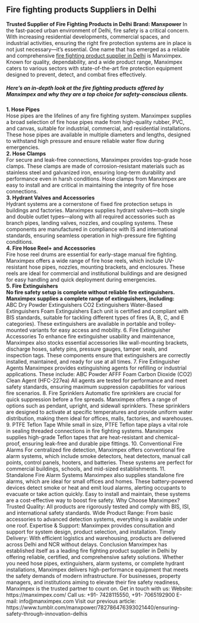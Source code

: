  <h2>Fire fighting products Suppliers in Delhi</h2>
 <b>Trusted Supplier of Fire Fighting Products in Delhi</b>
<b>Brand: Manxpower</b>
In the fast-paced urban environment of Delhi, fire safety is a critical concern. With increasing residential developments, commercial spaces, and industrial activities, ensuring the right fire protection systems are in place is not just necessary—it’s essential. One name that has emerged as a reliable and comprehensive <a href="https://manximpex.com/" title="fire fighting products suppliers in Delhi" alt"fire fighting products suppliers in Delhi" >fire fighting product supplier in Delhi</a> is Manximpex. Known for quality, dependability, and a wide product range, Manximpex caters to various sectors with state-of-the-art fire protection equipment designed to prevent, detect, and combat fires effectively.<br>
<h5>Here’s an in-depth look at the fire fighting products offered by Manximpex and why they are a top choice for safety-conscious clients.</h5>
<b>1. Hose Pipes</b><br>
Hose pipes are the lifelines of any fire fighting system. Manximpex supplies a broad selection of fire hose pipes made from high-quality rubber, PVC, and canvas, suitable for industrial, commercial, and residential installations. These hose pipes are available in multiple diameters and lengths, designed to withstand high pressure and ensure reliable water flow during emergencies.<br>
<b>2. Hose Clamps</b><br>
For secure and leak-free connections, Manximpex provides top-grade hose clamps. These clamps are made of corrosion-resistant materials such as stainless steel and galvanized iron, ensuring long-term durability and performance even in harsh conditions. Hose clamps from Manximpex are easy to install and are critical in maintaining the integrity of fire hose connections.<br>
<b>3. Hydrant Valves and Accessories</b><br>
Hydrant systems are a cornerstone of fixed fire protection setups in buildings and factories. Manximpex supplies hydrant valves—both single and double outlet types—along with all required accessories such as branch pipes, landing valves, nozzles, and coupling systems. These components are manufactured in compliance with IS and international standards, ensuring seamless operation in high-pressure fire fighting conditions.<br>
<b>4. Fire Hose Reel+ and Accessories</b><br>
Fire hose reel drums are essential for early-stage manual fire fighting. Manximpex offers a wide range of fire hose reels, which include UV-resistant hose pipes, nozzles, mounting brackets, and enclosures. These reels are ideal for commercial and institutional buildings and are designed for easy handling and quick deployment during emergencies.<br>
<b>5. Fire Extinguishers</b><br>
<b>
No fire safety setup is complete without reliable fire extinguishers. Manximpex supplies a complete range of extinguishers, including:</b><br>
ABC Dry Powder Extinguishers
CO2 Extinguishers
Water-Based Extinguishers
Foam Extinguishers
Each unit is certified and compliant with BIS standards, suitable for tackling different types of fires (A, B, C, and E categories). These extinguishers are available in portable and trolley-mounted variants for easy access and mobility.
6. Fire Extinguisher Accessories
To enhance fire extinguisher usability and maintenance, Manximpex also stocks essential accessories like wall-mounting brackets, discharge hoses, safety pins, pressure gauges, tamper seals, and inspection tags. These components ensure that extinguishers are correctly installed, maintained, and ready for use at all times.
7. Fire Extinguisher Agents
Manximpex provides extinguishing agents for refilling or industrial applications. These include:
ABC Powder
AFFF Foam
Carbon Dioxide (CO2)
Clean Agent (HFC-227ea)
All agents are tested for performance and meet safety standards, ensuring maximum suppression capabilities for various fire scenarios.
8. Fire Sprinklers
Automatic fire sprinklers are crucial for quick suppression before a fire spreads. Manximpex offers a range of options such as pendant, upright, and sidewall sprinklers. These sprinklers are designed to activate at specific temperatures and provide uniform water distribution, making them ideal for offices, malls, factories, and warehouses.
9. PTFE Teflon Tape
While small in size, PTFE Teflon tape plays a vital role in sealing threaded connections in fire fighting systems. Manximpex supplies high-grade Teflon tapes that are heat-resistant and chemical-proof, ensuring leak-free and durable pipe fittings.
10. Conventional Fire Alarms
For centralized fire detection, Manximpex offers conventional fire alarm systems, which include smoke detectors, heat detectors, manual call points, control panels, hooters, and batteries. These systems are perfect for commercial buildings, schools, and mid-sized establishments.
11. Standalone Fire Alarm Systems
Manximpex also supplies standalone fire alarms, which are ideal for small offices and homes. These battery-powered devices detect smoke or heat and emit loud alarms, alerting occupants to evacuate or take action quickly. Easy to install and maintain, these systems are a cost-effective way to boost fire safety.
Why Choose Manximpex?
Trusted Quality: All products are rigorously tested and comply with BIS, ISI, and international safety standards.
Wide Product Range: From basic accessories to advanced detection systems, everything is available under one roof.
Expertise & Support: Manximpex provides consultation and support for system design, product selection, and installation.
Timely Delivery: With efficient logistics and warehousing, products are delivered across Delhi and NCR without delays.
Conclusion
Manximpex has established itself as a leading fire fighting product supplier in Delhi by offering reliable, certified, and comprehensive safety solutions. Whether you need hose pipes, extinguishers, alarm systems, or complete hydrant installations, Manximpex delivers high-performance equipment that meets the safety demands of modern infrastructure.
For businesses, property managers, and institutions aiming to elevate their fire safety readiness, Manximpex is the trusted partner to count on.
Get in touch with us: 
Website:  https://manximpex.com/ 
Call us:  +91- 7428115550, +91- 7065192900
E-mail: info@manximpex.com 
Visit our previous article:  https://www.tumblr.com/manxpower/782786476393021440/ensuring-safety-through-innovation-delhis 
